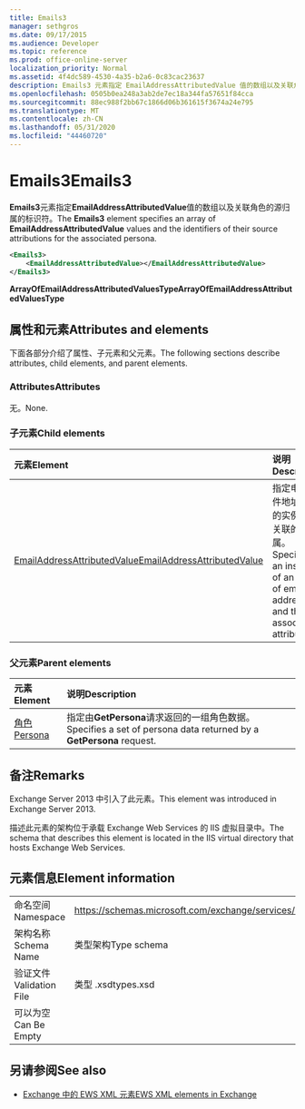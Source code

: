```yaml
---
title: Emails3
manager: sethgros
ms.date: 09/17/2015
ms.audience: Developer
ms.topic: reference
ms.prod: office-online-server
localization_priority: Normal
ms.assetid: 4f4dc589-4530-4a35-b2a6-0c83cac23637
description: Emails3 元素指定 EmailAddressAttributedValue 值的数组以及关联角色的源归属的标识符。
ms.openlocfilehash: 0505b0ea248a3ab2de7ec18a344fa57651f84cca
ms.sourcegitcommit: 88ec988f2bb67c1866d06b361615f3674a24e795
ms.translationtype: MT
ms.contentlocale: zh-CN
ms.lasthandoff: 05/31/2020
ms.locfileid: "44460720"
---
```

# <a name="emails3"></a><span data-ttu-id="3d734-103">Emails3</span><span class="sxs-lookup"><span data-stu-id="3d734-103">Emails3</span></span>

<span data-ttu-id="3d734-104">**Emails3**元素指定**EmailAddressAttributedValue**值的数组以及关联角色的源归属的标识符。</span><span class="sxs-lookup"><span data-stu-id="3d734-104">The **Emails3** element specifies an array of **EmailAddressAttributedValue** values and the identifiers of their source attributions for the associated persona.</span></span> 
  
```XML
<Emails3>
    <EmailAddressAttributedValue></EmailAddressAttributedValue>
</Emails3>
```

 <span data-ttu-id="3d734-105">**ArrayOfEmailAddressAttributedValuesType**</span><span class="sxs-lookup"><span data-stu-id="3d734-105">**ArrayOfEmailAddressAttributedValuesType**</span></span>
## <a name="attributes-and-elements"></a><span data-ttu-id="3d734-106">属性和元素</span><span class="sxs-lookup"><span data-stu-id="3d734-106">Attributes and elements</span></span>

<span data-ttu-id="3d734-107">下面各部分介绍了属性、子元素和父元素。</span><span class="sxs-lookup"><span data-stu-id="3d734-107">The following sections describe attributes, child elements, and parent elements.</span></span>
  
### <a name="attributes"></a><span data-ttu-id="3d734-108">Attributes</span><span class="sxs-lookup"><span data-stu-id="3d734-108">Attributes</span></span>

<span data-ttu-id="3d734-109">无。</span><span class="sxs-lookup"><span data-stu-id="3d734-109">None.</span></span>
  
### <a name="child-elements"></a><span data-ttu-id="3d734-110">子元素</span><span class="sxs-lookup"><span data-stu-id="3d734-110">Child elements</span></span>

|<span data-ttu-id="3d734-111">**元素**</span><span class="sxs-lookup"><span data-stu-id="3d734-111">**Element**</span></span>|<span data-ttu-id="3d734-112">**说明**</span><span class="sxs-lookup"><span data-stu-id="3d734-112">**Description**</span></span>|
|:-----|:-----|
|[<span data-ttu-id="3d734-113">EmailAddressAttributedValue</span><span class="sxs-lookup"><span data-stu-id="3d734-113">EmailAddressAttributedValue</span></span>](emailaddressattributedvalue.md) <br/> |<span data-ttu-id="3d734-114">指定电子邮件地址数组的实例及其关联的归属。</span><span class="sxs-lookup"><span data-stu-id="3d734-114">Specifies an instance of an array of email addresses and their associated attributions.</span></span>  <br/> |
   
### <a name="parent-elements"></a><span data-ttu-id="3d734-115">父元素</span><span class="sxs-lookup"><span data-stu-id="3d734-115">Parent elements</span></span>

|<span data-ttu-id="3d734-116">**元素**</span><span class="sxs-lookup"><span data-stu-id="3d734-116">**Element**</span></span>|<span data-ttu-id="3d734-117">**说明**</span><span class="sxs-lookup"><span data-stu-id="3d734-117">**Description**</span></span>|
|:-----|:-----|
|[<span data-ttu-id="3d734-118">角色</span><span class="sxs-lookup"><span data-stu-id="3d734-118">Persona</span></span>](persona.md) <br/> |<span data-ttu-id="3d734-119">指定由**GetPersona**请求返回的一组角色数据。</span><span class="sxs-lookup"><span data-stu-id="3d734-119">Specifies a set of persona data returned by a **GetPersona** request.</span></span>  <br/> |
   
## <a name="remarks"></a><span data-ttu-id="3d734-120">备注</span><span class="sxs-lookup"><span data-stu-id="3d734-120">Remarks</span></span>

<span data-ttu-id="3d734-121">Exchange Server 2013 中引入了此元素。</span><span class="sxs-lookup"><span data-stu-id="3d734-121">This element was introduced in Exchange Server 2013.</span></span>
  
<span data-ttu-id="3d734-122">描述此元素的架构位于承载 Exchange Web Services 的 IIS 虚拟目录中。</span><span class="sxs-lookup"><span data-stu-id="3d734-122">The schema that describes this element is located in the IIS virtual directory that hosts Exchange Web Services.</span></span>
  
## <a name="element-information"></a><span data-ttu-id="3d734-123">元素信息</span><span class="sxs-lookup"><span data-stu-id="3d734-123">Element information</span></span>

|||
|:-----|:-----|
|<span data-ttu-id="3d734-124">命名空间</span><span class="sxs-lookup"><span data-stu-id="3d734-124">Namespace</span></span>  <br/> |https://schemas.microsoft.com/exchange/services/2006/types  <br/> |
|<span data-ttu-id="3d734-125">架构名称</span><span class="sxs-lookup"><span data-stu-id="3d734-125">Schema Name</span></span>  <br/> |<span data-ttu-id="3d734-126">类型架构</span><span class="sxs-lookup"><span data-stu-id="3d734-126">Type schema</span></span>  <br/> |
|<span data-ttu-id="3d734-127">验证文件</span><span class="sxs-lookup"><span data-stu-id="3d734-127">Validation File</span></span>  <br/> |<span data-ttu-id="3d734-128">类型 .xsd</span><span class="sxs-lookup"><span data-stu-id="3d734-128">types.xsd</span></span>  <br/> |
|<span data-ttu-id="3d734-129">可以为空</span><span class="sxs-lookup"><span data-stu-id="3d734-129">Can Be Empty</span></span>  <br/> ||
   
## <a name="see-also"></a><span data-ttu-id="3d734-130">另请参阅</span><span class="sxs-lookup"><span data-stu-id="3d734-130">See also</span></span>



- [<span data-ttu-id="3d734-131">Exchange 中的 EWS XML 元素</span><span class="sxs-lookup"><span data-stu-id="3d734-131">EWS XML elements in Exchange</span></span>](ews-xml-elements-in-exchange.md)

